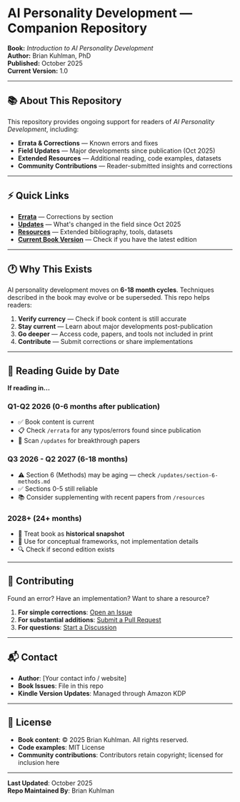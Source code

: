 # AI Personality Development — Companion Repository

**Book:** *Introduction to AI Personality Development*  
**Author:** Brian Kuhlman, PhD  
**Published:** October 2025  
**Current Version:** 1.0

---

## 📚 About This Repository

This repository provides ongoing support for readers of *AI Personality Development*, including:

- **Errata & Corrections** — Known errors and fixes
- **Field Updates** — Major developments since publication (Oct 2025)
- **Extended Resources** — Additional reading, code examples, datasets
- **Community Contributions** — Reader-submitted insights and corrections

---

## ⚡ Quick Links

- **[Errata](errata/README.md)** — Corrections by section
- **[Updates](updates/README.md)** — What's changed in the field since Oct 2025
- **[Resources](resources/README.md)** — Extended bibliography, tools, datasets
- **[Current Book Version](VERSION)** — Check if you have the latest edition

---

## 🕐 Why This Exists

AI personality development moves on **6-18 month cycles**. Techniques described in the book may evolve or be superseded. This repo helps readers:

1. **Verify currency** — Check if book content is still accurate
2. **Stay current** — Learn about major developments post-publication  
3. **Go deeper** — Access code, papers, and tools not included in print
4. **Contribute** — Submit corrections or share implementations

---

## 📖 Reading Guide by Date

**If reading in...**

### Q1-Q2 2026 (0-6 months after publication)
- ✅ Book content is current
- 📋 Check `/errata` for any typos/errors found since publication
- 🔬 Scan `/updates` for breakthrough papers

### Q3 2026 - Q2 2027 (6-18 months)
- ⚠️ Section 6 (Methods) may be aging — check `/updates/section-6-methods.md`
- ✅ Sections 0-5 still reliable
- 📚 Consider supplementing with recent papers from `/resources`

### 2028+ (24+ months)
- 🚨 Treat book as **historical snapshot**
- 📖 Use for conceptual frameworks, not implementation details
- 🔍 Check if second edition exists

---

## 🤝 Contributing

Found an error? Have an implementation? Want to share a resource?

1. **For simple corrections**: [Open an Issue](../../issues)
2. **For substantial additions**: [Submit a Pull Request](../../pulls)
3. **For questions**: [Start a Discussion](../../discussions)

---

## 📬 Contact

- **Author**: [Your contact info / website]
- **Book Issues**: File in this repo
- **Kindle Version Updates**: Managed through Amazon KDP

---

## 📄 License

- **Book content**: © 2025 Brian Kuhlman. All rights reserved.
- **Code examples**: MIT License
- **Community contributions**: Contributors retain copyright; licensed for inclusion here

---

**Last Updated**: October 2025  
**Repo Maintained By**: Brian Kuhlman
